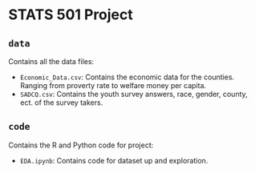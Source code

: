 # STATS 501 Project

## `data`

Contains all the data files:
- `Economic_Data.csv`: Contains the economic data for the counties. Ranging from proverty rate to welfare money per capita.
- `SADCQ.csv`: Contains the youth survey answers, race, gender, county, ect. of the survey takers. 

## `code`

Contains the R and Python code for project:
- `EDA.ipynb`: Contains code for dataset up and exploration. 

